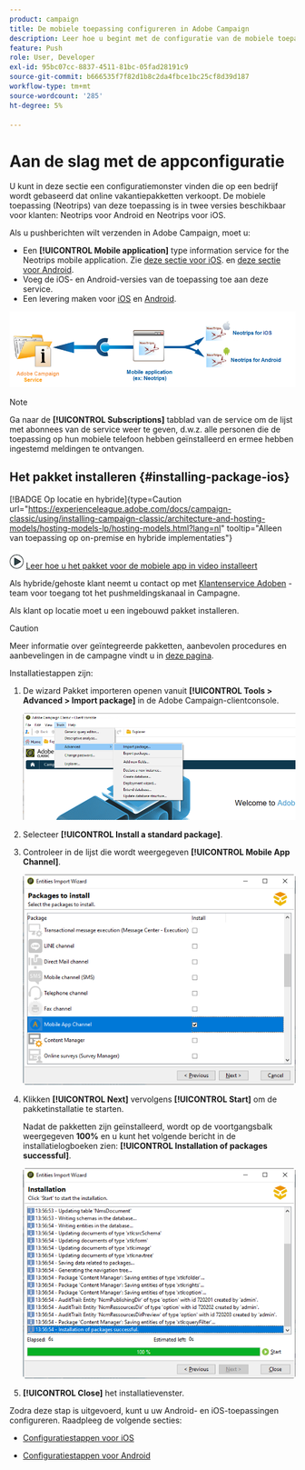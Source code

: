 ```yaml
---
product: campaign
title: De mobiele toepassing configureren in Adobe Campaign
description: Leer hoe u begint met de configuratie van de mobiele toepassing
feature: Push
role: User, Developer
exl-id: 95bc07cc-8837-4511-81bc-05fad28191c9
source-git-commit: b666535f7f82d1b8c2da4fbce1bc25cf8d39d187
workflow-type: tm+mt
source-wordcount: '285'
ht-degree: 5%

---
```


# Aan de slag met de appconfiguratie



U kunt in deze sectie een configuratiemonster vinden die op een bedrijf wordt gebaseerd dat online vakantiepakketten verkoopt. De mobiele toepassing (Neotrips) van deze toepassing is in twee versies beschikbaar voor klanten: Neotrips voor Android en Neotrips voor iOS.

Als u pushberichten wilt verzenden in Adobe Campaign, moet u:

* Een **[!UICONTROL Mobile application]** type information service for the Neotrips mobile application. Zie [deze sectie voor iOS](configuring-the-mobile-application.md#configuring-ios-service). en [deze sectie voor Android](configuring-the-mobile-application-android.md#configuring-android-service).
* Voeg de iOS- en Android-versies van de toepassing toe aan deze service.
* Een levering maken voor [iOS](create-notifications-ios.md) en [Android](create-notifications-android.md).

![](assets/nmac_service_diagram.png)

>[!NOTE]
>
>Ga naar de **[!UICONTROL Subscriptions]** tabblad van de service om de lijst met abonnees van de service weer te geven, d.w.z. alle personen die de toepassing op hun mobiele telefoon hebben geïnstalleerd en ermee hebben ingestemd meldingen te ontvangen.

## Het pakket installeren {#installing-package-ios}

[!BADGE Op locatie en hybride]{type=Caution url="https://experienceleague.adobe.com/docs/campaign-classic/using/installing-campaign-classic/architecture-and-hosting-models/hosting-models-lp/hosting-models.html?lang=nl" tooltip="Alleen van toepassing op on-premise en hybride implementaties"}

![](assets/do-not-localize/how-to-video.png) [Leer hoe u het pakket voor de mobiele app in video installeert](https://experienceleague.adobe.com/docs/campaign-classic-learn/tutorials/sending-messages/push-channel/installing-the-mobile-app-channel.html#sending-messages)

Als hybride/gehoste klant neemt u contact op met [Klantenservice Adoben](https://helpx.adobe.com/nl/enterprise/admin-guide.html/enterprise/using/support-for-experience-cloud.ug.html) -team voor toegang tot het pushmeldingskanaal in Campagne.

Als klant op locatie moet u een ingebouwd pakket installeren.

>[!CAUTION]
>
>Meer informatie over geïntegreerde pakketten, aanbevolen procedures en aanbevelingen in de campagne vindt u in [deze pagina](../../installation/using/installing-campaign-standard-packages.md).

Installatiestappen zijn:

1. De wizard Pakket importeren openen vanuit **[!UICONTROL Tools > Advanced > Import package]** in de Adobe Campaign-clientconsole.

   ![](assets/package_ios.png)

1. Selecteer **[!UICONTROL Install a standard package]**.

1. Controleer in de lijst die wordt weergegeven **[!UICONTROL Mobile App Channel]**.

   ![](assets/package_ios_2.png)

1. Klikken **[!UICONTROL Next]** vervolgens **[!UICONTROL Start]** om de pakketinstallatie te starten.

   Nadat de pakketten zijn geïnstalleerd, wordt op de voortgangsbalk weergegeven **100%** en u kunt het volgende bericht in de installatielogboeken zien: **[!UICONTROL Installation of packages successful]**.

   ![](assets/package_ios_3.png)

1. **[!UICONTROL Close]** het installatievenster.

Zodra deze stap is uitgevoerd, kunt u uw Android- en iOS-toepassingen configureren.
Raadpleeg de volgende secties:

* [Configuratiestappen voor iOS](configuring-the-mobile-application.md)

* [Configuratiestappen voor Android](configuring-the-mobile-application-android.md)
